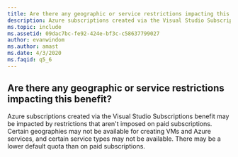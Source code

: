 ```yaml
---
title: Are there any geographic or service restrictions impacting this benefit?
description: Azure subscriptions created via the Visual Studio Subscriptions benefit may be impacted by restrictions that aren't imposed on paid...
ms.topic: include
ms.assetid: 09dac7bc-fe92-424e-bf3c-c58637799027
author: evanwindom
ms.author: amast
ms.date: 4/3/2020
ms.faqid: q5_6
---
```


## Are there any geographic or service restrictions impacting this benefit?

Azure subscriptions created via the Visual Studio Subscriptions benefit may be impacted by restrictions that aren't imposed on paid subscriptions. Certain geographies may not be available for creating VMs and Azure services, and certain service types may not be available. There may be a lower default quota than on paid subscriptions.
